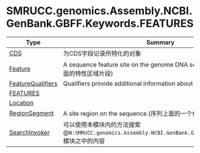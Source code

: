 ﻿
# SMRUCC.genomics.Assembly.NCBI.GenBank.GBFF.Keywords.FEATURES

|Type|Summary|
|----|-------|
|[CDS](./CDS.md)|为CDS字段记录所特化的对象|
|[Feature](./Feature.md)|A sequence feature site on the genome DNA sequence.(基因组序列上面的特性区域片段)|
|[FeatureQualifiers](./FeatureQualifiers.md)|Qualifiers provide additional information about features. They take ...|
|[FEATURES](./FEATURES.md)||
|[Location](./Location.md)||
|[RegionSegment](./RegionSegment.md)|A site region on the sequence.(序列上面的一个位点)|
|[SearchInvoker](./SearchInvoker.md)|可以使用本模块内的方法搜索@``N:SMRUCC.genomics.Assembly.NCBI.GenBank.GBFF.Keywords.FEATURES``模块之中的内容|

